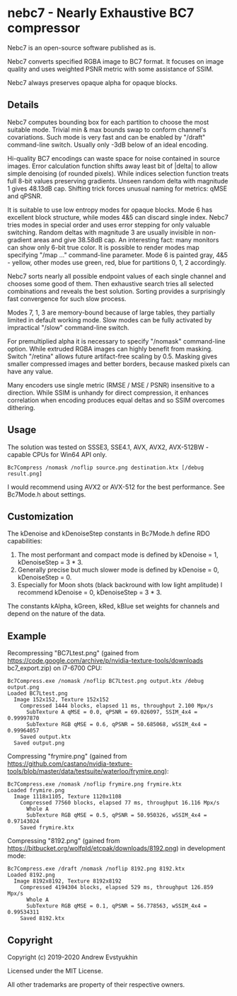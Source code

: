 # nebc7 - Nearly Exhaustive BC7 compressor

Nebc7 is an open-source software published as is.

Nebc7 converts specified RGBA image to BC7 format. It focuses on image quality and uses weighted PSNR metric with some assistance of SSIM.

Nebc7 always preserves opaque alpha for opaque blocks.

## Details

Nebc7 computes bounding box for each partition to choose the most suitable mode. Trivial min & max bounds swap to conform channel's covariations. Such mode is very fast and can be enabled by "/draft" command-line switch. Usually only -3dB below of an ideal encoding.

Hi-quality BC7 encodings can waste space for noise contained in source images. Error calculation function shifts away least bit of |delta| to allow simple denoising (of rounded pixels). While indices selection function treats full 8-bit values preserving gradients. Unseen random delta with magnitude 1 gives 48.13dB cap. Shifting trick forces unusual naming for metrics: qMSE and qPSNR.

It is suitable to use low entropy modes for opaque blocks. Mode 6 has excellent block structure, while modes 4&5 can discard single index. Nebc7 tries modes in special order and uses error stepping for only valuable switching. Random deltas with magnitude 3 are usually invisible in non-gradient areas and give 38.58dB cap. An interesting fact: many monitors can show only 6-bit true color. It is possible to render modes map specifying "/map ..." command-line parameter. Mode 6 is painted gray, 4&5 - yellow, other modes use green, red, blue for partitions 0, 1, 2 accordingly.

Nebc7 sorts nearly all possible endpoint values of each single channel and chooses some good of them. Then exhaustive search tries all selected combinations and reveals the best solution. Sorting provides a surprisingly fast convergence for such slow process.

Modes 7, 1, 3 are memory-bound because of large tables, they partially limited in default working mode. Slow modes can be fully activated by impractical "/slow" command-line switch.

For premultiplied alpha it is necessary to specify "/nomask" command-line option. While extruded RGBA images can highly benefit from masking. Switch "/retina" allows future artifact-free scaling by 0.5. Masking gives smaller compressed images and better borders, because masked pixels can have any value.

Many encoders use single metric (RMSE / MSE / PSNR) insensitive to a direction. While SSIM is unhandy for direct compression, it enhances correlation when encoding produces equal deltas and so SSIM overcomes dithering.

## Usage

The solution was tested on SSSE3, SSE4.1, AVX, AVX2, AVX-512BW - capable CPUs for Win64 API only.

`Bc7Compress /nomask /noflip source.png destination.ktx [/debug result.png]`

I would recommend using AVX2 or AVX-512 for the best performance. See Bc7Mode.h about settings.

## Customization

The kDenoise and kDenoiseStep constants in Bc7Mode.h define RDO capabilities:

1. The most performant and compact mode is defined by kDenoise = 1, kDenoiseStep = 3 \* 3.
2. Generally precise but much slower mode is defined by kDenoise = 0, kDenoiseStep = 0.
3. Especially for Moon shots (black backround with low light amplitude) I recommend kDenoise = 0, kDenoiseStep = 3 \* 3.

The constants kAlpha, kGreen, kRed, kBlue set weights for channels and depend on the nature of the data.

## Example

Recompressing "BC7Ltest.png" (gained from https://code.google.com/archive/p/nvidia-texture-tools/downloads bc7_export.zip) on i7-6700 CPU:

    Bc7Compress.exe /nomask /noflip BC7Ltest.png output.ktx /debug output.png
    Loaded BC7Ltest.png
      Image 152x152, Texture 152x152
        Compressed 1444 blocks, elapsed 11 ms, throughput 2.100 Mpx/s
          SubTexture A qMSE = 0.0, qPSNR = 69.026097, SSIM_4x4 = 0.99997870
          SubTexture RGB qMSE = 0.6, qPSNR = 50.685068, wSSIM_4x4 = 0.99964057
        Saved output.ktx
      Saved output.png

Compressing "frymire.png" (gained from https://github.com/castano/nvidia-texture-tools/blob/master/data/testsuite/waterloo/frymire.png):

    Bc7Compress.exe /nomask /noflip frymire.png frymire.ktx
    Loaded frymire.png
      Image 1118x1105, Texture 1120x1108
        Compressed 77560 blocks, elapsed 77 ms, throughput 16.116 Mpx/s
          Whole A
          SubTexture RGB qMSE = 0.5, qPSNR = 50.950326, wSSIM_4x4 = 0.97143024
        Saved frymire.ktx

Compressing "8192.png" (gained from https://bitbucket.org/wolfpld/etcpak/downloads/8192.png) in development mode:

    Bc7Compress.exe /draft /nomask /noflip 8192.png 8192.ktx
    Loaded 8192.png
      Image 8192x8192, Texture 8192x8192
        Compressed 4194304 blocks, elapsed 529 ms, throughput 126.859 Mpx/s
          Whole A
          SubTexture RGB qMSE = 0.1, qPSNR = 56.778563, wSSIM_4x4 = 0.99534311
        Saved 8192.ktx

## Copyright

Copyright (c) 2019-2020 Andrew Evstyukhin

Licensed under the MIT License.

All other trademarks are property of their respective owners.
